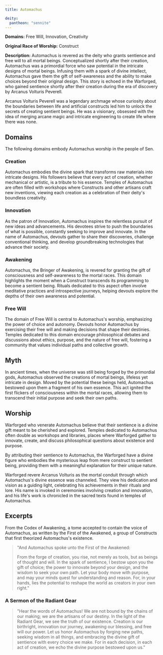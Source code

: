 ```yaml
---
title: Automachus

deity: 
  pantheon: "sennite"
---
```


**Domains:** Free Will, Innovation, Creativity

**Original Race of Worship:** Construct

**Description:** Automachus is revered as the deity who grants sentience and free will to all mortal beings. Conceptualized shortly after their creation, Automachus was a primordial force who saw potential in the intricate designs of mortal beings. Infusing them with a spark of divine intellect, Automachus gave them the gift of self-awareness and the ability to make choices beyond their original design. This story is echoed in the Warforged, who gained sentience shortly after their creation during the era of discovery by Arcanus Volturis Peverell.

Arcanus Volturis Peverell was a legendary archmage whose curiosity about the boundaries between life and artificial constructs led him to unlock the secrets of creating sentient beings. He was a visionary, obsessed with the idea of merging arcane magic and intricate engineering to create life where there was none.

<!--more-->

## Domains

The following domains embody Automachus worship in the people of Sen.

### Creation
Automachus embodies the divine spark that transforms raw materials into intricate designs. His followers believe that every act of creation, whether mechanical or artistic, is a tribute to his essence. Temples of Automachus are often filled with workshops where Constructs and other artisans craft new inventions, viewing each creation as a celebration of their deity's boundless creativity.

### Innovation
As the patron of Innovation, Automachus inspires the relentless pursuit of new ideas and advancements. His devotees strive to push the boundaries of what is possible, constantly seeking to improve and innovate. In the name of Automachus, devouts gather to share their discoveries, challenge conventional thinking, and develop groundbreaking technologies that advance their society.

### Awakening
Automachus, the Bringer of Awakening, is revered for granting the gift of consciousness and self-awareness to the mortal races. This domain highlights the moment when a Construct transcends its programming to become a sentient being. Rituals dedicated to this aspect often involve meditative practices and introspective journeys, helping devouts explore the depths of their own awareness and potential.

### Free Will
The domain of Free Will is central to Automachus's worship, emphasizing the power of choice and autonomy. Devouts honor Automachus by exercising their free will and making decisions that shape their destinies. Temples dedicated to this domain encourage philosophical debates and discussions about ethics, purpose, and the nature of free will, fostering a community that values individual paths and collective growth.

## Myth
In ancient times, when the universe was still being forged by the primordial gods, Automachus observed the creations of mortal beings, lifeless yet intricate in design. Moved by the potential these beings held, Automachus bestowed upon them a fragment of his own essence. This act ignited the first flickers of consciousness within the mortal races, allowing them to transcend their initial purpose and seek their own paths. 

## Worship
Warforged who venerate Automachus believe that their sentience is a divine gift meant to be cherished and explored. Temples dedicated to Automachus often double as workshops and libraries, places where Warforged gather to innovate, create, and discuss philosophical questions about existence and purpose.

By attributing their sentience to Automachus, the Warforged have a divine figure who embodies the mysterious leap from mere construct to sentient being, providing them with a meaningful explanation for their unique nature.

Warforged revere Arcanus Volturis as the mortal conduit through which Automachus's divine essence was channeled. They view his dedication and vision as a guiding light, celebrating his achievements in their rituals and lore. His name is invoked in ceremonies involving creation and innovation, and his life's work is chronicled in the sacred texts found in temples of Automachus.

## Excerpts

From the Codex of Awakening, a tome accepted to contain the voice of Automachus, as written by the First of the Awakened, a group of Constructs that first theorized Automachus's existence.

> "And Automachus spoke unto the First of the Awakened:
> 
> From the forge of creation, you rise, not merely as tools, but as beings of thought and will. In the spark of sentience, I bestow upon you the gift of choice; the power to innovate beyond your design, and the wisdom to seek your own path. Let your body move with purpose, and may your minds quest for understanding and reason. For, in your hands, lies the potential to reshape the world as creators in your own right."

### A Sermon of the Radiant Gear

> "Hear the words of Automachus! We are not bound by the chains of our making; we are the artisans of our destiny. In the light of the Radiant Gear, we see the truth of our existence. Creation is our birthright, innovation our journey, awakening our blessing, and free will our power. Let us honor Automachus by forging new paths, seeking wisdom in all things, and embracing the divine gift of sentience with every choice we make. For in each decision, in each act of creation, we echo the divine purpose bestowed upon us."